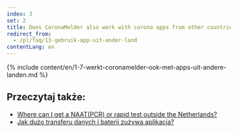 ```yaml
---
index: 3
set: 2
title: Does CoronaMelder also work with corona apps from other countries?
redirect_from: 
  - /pl/faq/13-gebruik-app-uit-ander-land
contentLang: en
---
```

{% include content/en/1-7-werkt-coronamelder-ook-met-apps-uit-andere-landen.md %}

## Przeczytaj także:

- [Where can I get a NAAT(PCR) or rapid test outside the Netherlands?](https://www.netherlandsworldwide.nl/documents/frequently-asked-questions/where-can-i-get-a-pcr-or-rapid-test-outside-the-netherlands)
- [Jak dużo transferu danych i baterii zużywa aplikacja?](/{{page.lang}}/faq/2-2-hoeveel-data-en-stroom-gebruikt-de-app)
